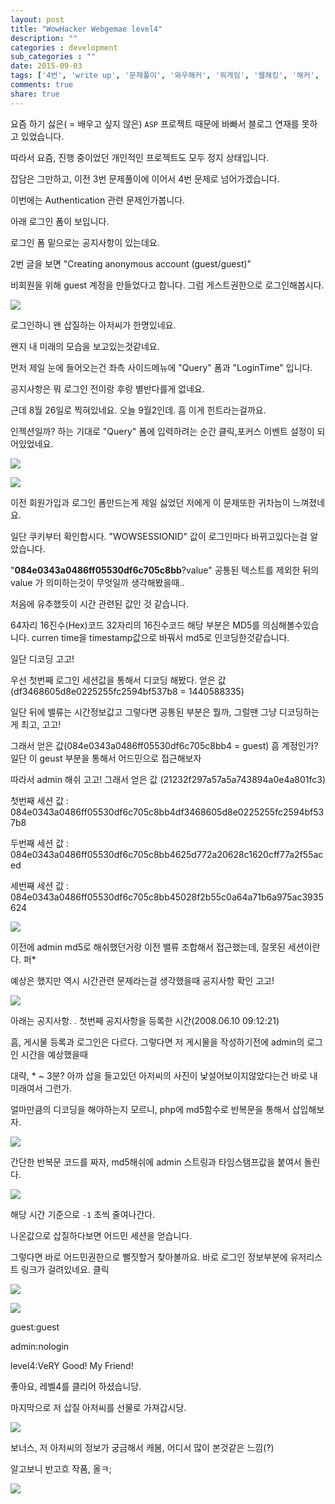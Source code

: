 ```yaml
---
layout: post
title: "WowHacker Webgemae level4"
description: ""
categories : development
sub_categories : ""
date: 2015-09-03
tags: ['4번', 'write up', '문제풀이', '와우해커', '워게임', '웹해킹', '해커', '해킹']
comments: true
share: true
---
```


요즘 하기 싫은( = 배우고 싶지 않은) `ASP` 프로젝트 때문에 바빠서 블로그 연재를 못하고 있었습니다.

따라서 요즘, 진행 중이었던 개인적인 프로젝트도 모두 정지 상태입니다.

잡담은 그만하고, 이전 3번 문제풀이에 이어서 4번 문제로 넘어가겠습니다.
  

이번에는 Authentication 관련 문제인가봅니다.

아래 로그인 폼이 보입니다.

로그인 폼 밑으로는 공지사항이 있는데요.

2번 글을 보면 "Creating anonymous account (guest/guest)"

비회원을 위해 guest 계정을 만들었다고 합니다. 그럼 게스트권한으로 로그인해봅시다.

  

![](/assets/images/posts/58/237D474B55E6D7D62D9346.PNG)

  

로그인하니 왠 삽질하는 아저씨가 한명있네요.

왠지 내 미래의 모습을 보고있는것같네요.

먼저 제일 눈에 들어오는건 좌측 사이드메뉴에 "Query" 폼과 "LoginTime" 입니다.

공지사항은 뭐 로그인 전이랑 후랑 별반다를게 없네요.

  

근데 8월 26일로 찍혀있네요. 오늘 9월2인데. 흠 이게 힌트라는걸까요.

인젝션일까? 하는 기대로 "Query" 폼에 입력하려는 순간 클릭,포커스 이벤트 설정이 되어있었네요.

  

  

![](/assets/images/posts/58/24261E4455E6D88427DE3E.PNG)

  

  

  

  

![](/assets/images/posts/58/2417164455E6D96C37749D.PNG)

  

  

  

  

이전 회원가입과 로그인 폼만드는게 제일 싫었던 저에게 이 문제또한 귀차늠이 느껴졌네요.  

일단 쿠키부터 확인합시다. "WOWSESSIONID" 값이 로그인마다 바뀌고있다는걸 알았습니다.

"**084e0343a0486ff05530df6c705c8bb**?value" 공통된 텍스트를 제외한 뒤의 value 가 의미하는것이
무엇일까 생각해봤을때..

처음에 유추했듯이 시간 관련된 값인 것 같습니다.

64자리 16진수(Hex)코드 32자리의 16진수코드 해당 부분은 MD5를
의심해볼수있습니다. curren time을 timestamp값으로 바꿔서 md5로 인코딩한것같습니다.

일단 디코딩 고고!

우선 첫번째 로그인 세션값을 통해서 디코딩 해봤다. 얻은 값(df3468605d8e0225255fc2594bf537b8 =
1440588335)

일단 뒤에 밸류는 시간정보값고 그렇다면 공통된 부분은 뭘까, 그럴땐 그냥 디코딩하는게 최고, 고고!

그래서 얻은 값(084e0343a0486ff05530df6c705c8bb4 = guest) 흠 계정인가? 일단 이 geust 부분을 통해서
어드민으로 접근해보자

따라서 admin 해쉬 고고! 그래서 얻은 값 (21232f297a57a5a743894a0e4a801fc3)


첫번째 세션 값 : 084e0343a0486ff05530df6c705c8bb4df3468605d8e0225255fc2594bf537b8

두번째 세션 값 : 084e0343a0486ff05530df6c705c8bb4625d772a20628c1620cff77a2f55aced

세번째 세션 값 : 084e0343a0486ff05530df6c705c8bb45028f2b55c0a64a71b6a975ac3935624

  

![](/assets/images/posts/58/2130793D55E6DE1A041BB7.PNG)

  

이전에 admin md5로 해쉬했던거랑 이전 밸류 조합해서 접근했는데, 잘못된 세션이란다. 퍼*

예상은 했지만 역시 시간관련 문제라는걸 생각했을때 공지사항 확인 고고!

  

![](/assets/images/posts/58/227B2B3D55E6DE1D31138F.PNG)

  
  
아래는 공지사항. . 첫번째 공지사항을 등록한 시간(2008.06.10 09:12:21)

흠, 게시물 등록과 로그인은 다르다. 그렇다면 저 게시물을 작성하기전에 admin의 로그인 시간을 예상했을때

대략, * ~ 3분? 아까 삽을 들고있던 아저씨의 사진이 낯설어보이지않았다는건 바로 내미래여서 그런가.

  

얼마만큼의 디코딩을 해야하는지 모르니, php에 md5함수로 반복문을 통해서 삽입해보자.

  
  

![](/assets/images/posts/58/2465353955E6DEED187A7E.PNG)

  

간단한 반복문 코드를 짜자, md5해쉬에 admin 스트링과 타임스탬프값을 붙여서 돌린다.

![](/assets/images/posts/58/2612A04555E71BAA2B80C1.PNG)

  

해당 시간 기준으로 `-1` 초씩 줄여나간다.

나온값으로 삽질하다보면 어드민 세션을 얻습니다.

그렇다면 바로 어드민권한으로 뻘짓할거 찾아볼까요. 바로 로그인 정보부분에 유저리스트 링크가 걸려있네요. 클릭
  

![](/assets/images/posts/58/2126453A55E71BE706C034.PNG)

  

![](/assets/images/posts/58/226D0E5055E71D3D020A5E.PNG)

  

  

guest:guest

admin:nologin

level4:VeRY Good! My Friend!

  

좋아요, 레벨4를 클리어 하셨습니당.

마지막으로 저 삽질 아저씨를 선물로 가져갑시당.

  

  

![](/assets/images/posts/58/2376BB3855E71D6A27C5CE.PNG)

  

  

보너스, 저 아저씨의 정보가 궁금해서 캐봄, 어디서 많이 본것같은 느낌(?)

알고보니 반고흐 작품, 올ㅋ;

  

  

![](/assets/images/posts/58/2520E73455E71DB80AC515.PNG)

  

  

